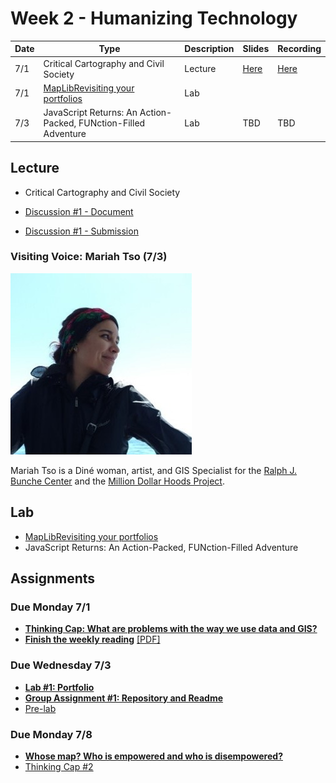 # Week 2 - Humanizing Technology

Date|Type|Description|Slides|Recording|
|---|----|-----------|------|---------|
|7/1|Critical Cartography and Civil Society|Lecture|[Here](../materials/AA191_S_W2_Lecture_2.pdf)|[Here](https://ucla.zoom.us/rec/share/yDSPnMa0DrP-aBh7fUtCwfVQvG3joa-lk2VuS_u985XuTYUKCUgfN9VBVPII1TP8.JFOlATOhK0whrXgo) 
|7/1|[MapLibRevisiting your portfolios](../labs/week2/lab1more.md)|Lab|
|7/3|JavaScript Returns: An Action-Packed, FUNction-Filled Adventure|Lab|TBD|TBD

## Lecture

- Critical Cartography and Civil Society

- [Discussion #1 - Document](https://docs.google.com/document/d/1tXo4IxvNluae4v56ofPdzpmuhVLnJGOVSp8BGAzvOgE/copy)
- [Discussion #1 - Submission](https://docs.google.com/spreadsheets/d/1z8Wi2X4Qu1pp10-ArU6qgb9aINBtdKnSybHFJvTTRwE/edit?gid=195406028#gid=195406028)



### Visiting Voice: Mariah Tso (7/3)
![../media/mariahtso.jpg](../media/mariahtso.jpg)

Mariah Tso is a Diné woman, artist, and GIS Specialist for the [Ralph J. Bunche Center](https://bunchecenter.ucla.edu/) and the [Million Dollar Hoods Project](https://milliondollarhoods.pre.ss.ucla.edu/).


## Lab

- [MapLibRevisiting your portfolios](../labs/week2/lab1more.md)
- JavaScript Returns: An Action-Packed, FUNction-Filled Adventure

## Assignments

### Due Monday 7/1

- [**Thinking Cap: What are problems with the way we use data and GIS?**](../assignments/week1/thinking_cap.md)
- [**Finish the weekly reading**](../assignments/week1/reading.md) [[PDF]](../materials/readings/An_Introduction_to_Critical_Cartography.pdf)
 
### Due Wednesday 7/3

- [**Lab #1: Portfolio**](../assignments/week1/lab_assignment.md)
- [**Group Assignment #1: Repository and Readme**](../assignments/week1/group_assignment.md)
- [Pre-lab](../assignments/week2/prelab.md)

### Due Monday 7/8

- [**Whose map? Who is empowered and who is disempowered?**](../assignments/week2/reading.md)
- [Thinking Cap #2](https://github.com/albertkun/24SU-ASIAAM-191A/discussions/32)

<!-- ### Due Wednesday 7/10 -->

<!-- - [Lab Assignment #2](../assignments/week2/lab_assignment.md)
- [Optional: Pre-lab](../assignments/week3/prelab.md)
- [Group Assignment #2](../assignments/week2/group_assignment.md) -->
